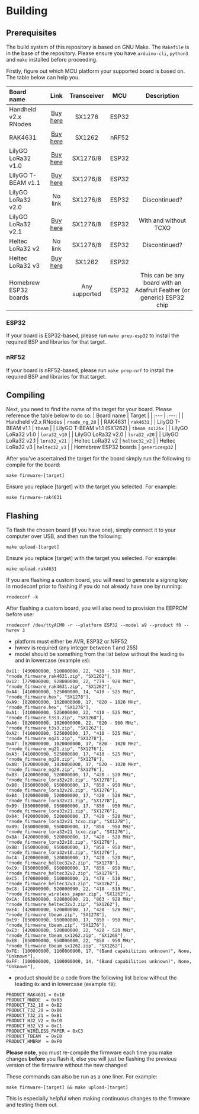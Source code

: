 # Building
## Prerequisites
The build system of this repository is based on GNU Make. The `Makefile` is in the base of the repository. Please ensure you have `arduino-cli`, `python3` and `make` installed before proceeding.

Firstly, figure out which MCU platform your supported board is based on. The table below can help you.

| Board name | Link | Transceiver | MCU | Description | 
| :--- | :---: | :---: | :---: | :---: |
| Handheld v2.x RNodes | [Buy here](https://unsigned.io/shop/product/handheld-rnode) | SX1276 | ESP32 |
| RAK4631 | [Buy here](https://store.rakwireless.com/products/rak4631-lpwan-node?m=5&h=wisblock-core) | SX1262 | nRF52 |
| LilyGO LoRa32 v1.0 | [Buy here](https://www.lilygo.cc/products/lora32-v1-0) | SX1276/8 | ESP32 |
| LilyGO T-BEAM v1.1 | [Buy here](https://www.lilygo.cc/products/t-beam-v1-1-esp32-lora-module) | SX1276/8 | ESP32 |
| LilyGO LoRa32 v2.0 | No link | SX1276/8 | ESP32 | Discontinued? |
| LilyGO LoRa32 v2.1 |  [Buy here](https://www.lilygo.cc/products/lora3) | SX1276/8 | ESP32 | With and without TCXO |
| Heltec LoRa32 v2 | No link | SX1276/8 | ESP32 | Discontinued? |
| Heltec LoRa32 v3 | [Buy here](https://heltec.org/project/wifi-lora-32-v3/) | SX1262 | ESP32 | 
| Homebrew ESP32 boards | | Any supported | ESP32 | This can be any board with an Adafruit Feather (or generic) ESP32 chip |

### ESP32
If your board is ESP32-based, please run `make prep-esp32` to install the required BSP and libraries for that target.

### nRF52
If your board is nRF52-based, please run `make prep-nrf` to install the required BSP and libraries for that target.

## Compiling
Next, you need to find the name of the target for your board. Please reference the table below to do so:
| Board name | Target | 
| :--- | :---: |
| Handheld v2.x RNodes | `rnode_ng_20` |
| RAK4631 | `rak4631` |
| LilyGO T-BEAM v1.1 | `tbeam` |
| LilyGO T-BEAM v1.1 (SX1262) | `tbeam_sx126x` |
| LilyGO LoRa32 v1.0 | `lora32_v10` |
| LilyGO LoRa32 v2.0 | `lora32_v20` |
| LilyGO LoRa32 v2.1 | `lora32_v21` |
| Heltec LoRa32 v2 | `heltec32_v2` |
| Heltec LoRa32 v3 | `heltec32_v3` | 
| Homebrew ESP32 boards | `genericesp32` |

After you've ascertained the target for the board simply run the following to compile for the board:

`make firmware-[target]`

Ensure you replace [target] with the target you selected. For example:

`make firmware-rak4631`

## Flashing
To flash the chosen board (if you have one), simply connect it to your computer over USB, and then run the following:

`make upload-[target]`

Ensure you replace [target] with the target you selected. For example:

`make upload-rak4631`

If you are flashing a custom board, you will need to generate a signing key in rnodeconf prior to flashing if you do not already have one by running:

`rnodeconf -k`

After flashing a custom board, you will also need to provision the EEPROM before use:

`rnodeconf /dev/ttyACM0 -r --platform ESP32 --model a9 --product f0 --hwrev 3`

- platform must either be AVR, ESP32 or NRF52
- hwrev is required (any integer between 1 and 255)
- model should be something from the list below without the leading `0x` and in lowercase (example `e8`):
```
0x11: [430000000, 510000000, 22, "430 - 510 MHz", "rnode_firmware_rak4631.zip", "SX1262"],
0x12: [779000000, 928000000, 22, "779 - 928 MHz", "rnode_firmware_rak4631.zip", "SX1262"],
0xA4: [410000000, 525000000, 14, "410 - 525 MHz", "rnode_firmware.hex", "SX1278"],
0xA9: [820000000, 1020000000, 17, "820 - 1020 MHz", "rnode_firmware.hex", "SX1276"],
0xA1: [410000000, 525000000, 22, "410 - 525 MHz", "rnode_firmware_t3s3.zip", "SX1268"],
0xA6: [820000000, 1020000000, 22, "820 - 960 MHz", "rnode_firmware_t3s3.zip", "SX1262"],
0xA2: [410000000, 525000000, 17, "410 - 525 MHz", "rnode_firmware_ng21.zip", "SX1278"],
0xA7: [820000000, 1020000000, 17, "820 - 1020 MHz", "rnode_firmware_ng21.zip", "SX1276"],
0xA3: [410000000, 525000000, 17, "410 - 525 MHz", "rnode_firmware_ng20.zip", "SX1278"],
0xA8: [820000000, 1020000000, 17, "820 - 1020 MHz", "rnode_firmware_ng20.zip", "SX1276"],
0xB3: [420000000, 520000000, 17, "420 - 520 MHz", "rnode_firmware_lora32v20.zip", "SX1278"],
0xB8: [850000000, 950000000, 17, "850 - 950 MHz", "rnode_firmware_lora32v20.zip", "SX1276"],
0xB4: [420000000, 520000000, 17, "420 - 520 MHz", "rnode_firmware_lora32v21.zip", "SX1278"],
0xB9: [850000000, 950000000, 17, "850 - 950 MHz", "rnode_firmware_lora32v21.zip", "SX1276"],
0x04: [420000000, 520000000, 17, "420 - 520 MHz", "rnode_firmware_lora32v21_tcxo.zip", "SX1278"],
0x09: [850000000, 950000000, 17, "850 - 950 MHz", "rnode_firmware_lora32v21_tcxo.zip", "SX1276"],
0xBA: [420000000, 520000000, 17, "420 - 520 MHz", "rnode_firmware_lora32v10.zip", "SX1278"],
0xBB: [850000000, 950000000, 17, "850 - 950 MHz", "rnode_firmware_lora32v10.zip", "SX1276"],
0xC4: [420000000, 520000000, 17, "420 - 520 MHz", "rnode_firmware_heltec32v2.zip", "SX1278"],
0xC9: [850000000, 950000000, 17, "850 - 950 MHz", "rnode_firmware_heltec32v2.zip", "SX1276"],
0xC5: [470000000, 510000000, 21, "470 - 510 MHz", "rnode_firmware_heltec32v3.zip", "SX1262"],
0xC8: [420000000, 520000000, 22, "410 - 510 MHz", "rnode_firmware_wireless_paper.zip", "SX1262"],
0xCA: [863000000, 928000000, 21, "863 - 928 MHz", "rnode_firmware_heltec32v3.zip", "SX1262"],
0xE4: [420000000, 520000000, 17, "420 - 520 MHz", "rnode_firmware_tbeam.zip", "SX1278"],
0xE9: [850000000, 950000000, 17, "850 - 950 MHz", "rnode_firmware_tbeam.zip", "SX1276"],
0xE3: [420000000, 520000000, 22, "420 - 520 MHz", "rnode_firmware_tbeam_sx1262.zip", "SX1268"],
0xE8: [850000000, 950000000, 22, "850 - 950 MHz", "rnode_firmware_tbeam_sx1262.zip", "SX1262"],
0xFE: [100000000, 1100000000, 17, "(Band capabilities unknown)", None, "Unknown"],
0xFF: [100000000, 1100000000, 14, "(Band capabilities unknown)", None, "Unknown"],
```
- product should be a code from the following list below without the leading `0x` and in lowercase (example `f0`):
```
PRODUCT_RAK4631 = 0x10
PRODUCT_RNODE  = 0x03
PRODUCT_T32_10 = 0xB2
PRODUCT_T32_20 = 0xB0
PRODUCT_T32_21 = 0xB1
PRODUCT_H32_V2 = 0xC0
PRODUCT_H32_V3 = 0xC1
PRODUCT_WIRELESS_PAPER = 0xC3
PRODUCT_TBEAM  = 0xE0
PRODUCT_HMBRW  = 0xF0
```

**Please note**, you must re-compile the firmware each time you make changes **before** you flash it, else you will just be flashing the previous version of the firmware without the new changes!

These commands can also be run as a one liner. For example:

`make firmware-[target] && make upload-[target]`

This is especially helpful when making continuous changes to the firmware and testing them out.
